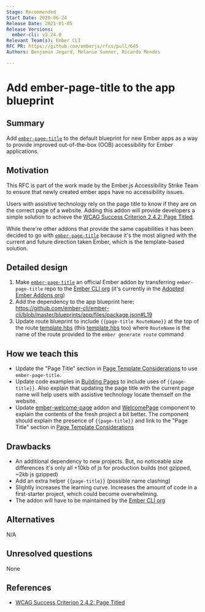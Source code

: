 ```yaml
---
Stage: Recommended
Start Date: 2020-06-24
Release Date: 2021-01-05
Release Versions:
  ember-cli: v3.24.0
Relevant Team(s): Ember CLI
RFC PR: https://github.com/emberjs/rfcs/pull/645
Authors: Benjamin Jegard, Melanie Sumner, Ricardo Mendes

---
```


# Add ember-page-title to the app blueprint

## Summary

Add [`ember-page-title`](https://github.com/adopted-ember-addons/ember-page-title) to the default blueprint for new Ember apps as a way to provide improved out-of-the-box (OOB) accessibility for Ember applications.

## Motivation

This RFC is part of the work made by the Ember.js Accessibility Strike Team to ensure that newly created ember apps have no accessibility issues.

Users with assistive technology rely on the page title to know if they are on the correct page of a website.
Adding this addon will provide developers a simple solution to achieve the [WCAG Success Criterion 2.4.2: Page Titled](https://www.w3.org/WAI/WCAG21/Understanding/page-titled.html).

While there're other addons that provide the same capabilities it has been decided to go with [`ember-page-title`](https://github.com/adopted-ember-addons/ember-page-title) because it's the most aligned with the current and future direction taken Ember, which is the template-based solution.

## Detailed design

1. Make [`ember-page-title`](https://github.com/adopted-ember-addons/ember-page-title) an official Ember addon by transferring `ember-page-title` repo to the [Ember CLI org](https://github.com/ember-cli) (it's currently in the [Adopted Ember Addons org](https://github.com/adopted-ember-addons))
2. Add the dependency to the app blueprint here: https://github.com/ember-cli/ember-cli/blob/master/blueprints/app/files/package.json#L19
4. Update route blueprint to include `{{page-title RouteName}}` at the top of the route [template.hbs](https://github.com/emberjs/ember.js/blob/master/blueprints/route/native-files/__root__/__templatepath__/__templatename__.hbs) (this [template.hbs](https://github.com/emberjs/ember.js/blob/master/blueprints/route/files/__root__/__templatepath__/__templatename__.hbs) too) where `RouteName` is the name of the route provided to the `ember generate route` command

## How we teach this

- Update the "Page Title" section in [Page Template Considerations](https://guides.emberjs.com/release/accessibility/page-template-considerations) to use `ember-page-title`.
- Update code examples in [Building Pages](https://guides.emberjs.com/release/tutorial/part-1/building-pages/) to include uses of `{{page-title}}`. Also explain that updating the page title with the current page name will help users with assistive technology locate themself on the website.
- Update [ember-welcome-page](https://github.com/ember-cli/ember-welcome-page) addon and [WelcomePage](https://github.com/ember-cli/ember-welcome-page/blob/master/addon/templates/components/welcome-page.hbs) component to explain the contents of the fresh project a bit better. The component should explain the presence of `{{page-title}}` and link to the "Page Title" section in [Page Template Considerations](https://guides.emberjs.com/release/accessibility/page-template-considerations)

## Drawbacks

- An additional dependency to new projects. But, no noticeable size differences it's only all +10kb of js for production builds (not gzipped, ~2kb js gzipped)
- Add an extra helper `{{page-title}}` (possible name clashing)
- Slightly increases the learning curve. Increases the amount of code in a first-starter project, which could become overwhelming.
- The addon will have to be maintained by the [Ember CLI org](https://github.com/ember-cli)

## Alternatives

N/A

## Unresolved questions

None

## References

- [WCAG Success Criterion 2.4.2: Page Titled](https://www.w3.org/WAI/WCAG21/Understanding/page-titled.html)
